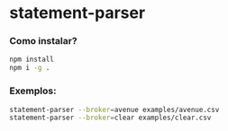 # statement-parser

### Como instalar?

```sh
npm install
npm i -g .
```

### Exemplos:

```sh
statement-parser --broker=avenue examples/avenue.csv
statement-parser --broker=clear examples/clear.csv
```
